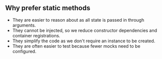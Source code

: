 ## Why prefer static methods

- They are easier to reason about as all state is passed in through arguments.
- They cannot be injected, so we reduce constructor dependencies and container registrations.
- They simplify the code as we don't require an instance to be created.
- They are often easier to test because fewer mocks need to be configured.
